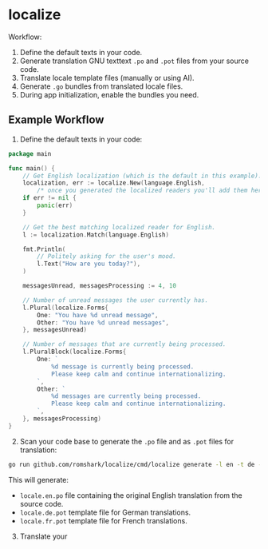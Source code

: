# localize

Workflow:

1. Define the default texts in your code.
2. Generate translation GNU texttext `.po` and `.pot` files from your source code.
3. Translate locale template files (manually or using AI).
4. Generate `.go` bundles from translated locale files.
5. During app initialization, enable the bundles you need.

## Example Workflow

1. Define the default texts in your code:

```go
package main

func main() {
	// Get English localization (which is the default in this example).
	localization, err := localize.New(language.English,
		/* once you generated the localized readers you'll add them here */)
	if err != nil {
		panic(err)
	}

	// Get the best matching localized reader for English.
	l := localization.Match(language.English)

	fmt.Println(
		// Politely asking for the user's mood.
		l.Text("How are you today?"),
	)

	messagesUnread, messagesProcessing := 4, 10

	// Number of unread messages the user currently has.
	l.Plural(localize.Forms{
		One: "You have %d unread message",
		Other: "You have %d unread messages",
	}, messagesUnread)

	// Number of messages that are currently being processed.
	l.PluralBlock(localize.Forms{
		One: `
			%d message is currently being processed.
			Please keep calm and continue internationalizing.
		`,
		Other: `
			%d messages are currently being processed.
			Please keep calm and continue internationalizing.
		`,
	}, messagesProcessing)
}
```

2. Scan your code base to generate the `.po` file and as `.pot` files for translation:

```sh
go run github.com/romshark/localize/cmd/localize generate -l en -t de -t fr
```

This will generate:

- `locale.en.po` file containing the original English translation from the source code.
- `locale.de.pot` template file for German translations.
- `locale.fr.pot` template file for French translations.

3. Translate your
